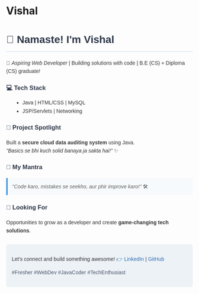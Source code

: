 # Vishal
<div class="github-about" style="font-family: Arial, sans-serif; line-height: 1.6; color: #333;">
  <h1 style="color: #2D3748; border-bottom: 2px solid #E2E8F0; padding-bottom: 8px;">👋 Namaste! I'm Vishal</h1>
  
  <p>🌟 <em>Aspiring Web Developer</em> | Building solutions with code | B.E (CS) + Diploma (CS) graduate!</p>
  
  <h3 style="color: #2D3748; margin-top: 20px;">💻 Tech Stack</h3>
  <ul style="list-style-type: square; margin-left: 20px;">
    <li>Java | HTML/CSS | MySQL</li>
    <li>JSP/Servlets | Networking</li>
  </ul>

  <h3 style="color: #2D3748; margin-top: 20px;">🚀 Project Spotlight</h3>
  <p>Built a <strong>secure cloud data auditing system</strong> using Java. <br> 
  <em>"Basics se bhi kuch solid banaya ja sakta hai!"</em> ✨</p>

  <h3 style="color: #2D3748; margin-top: 20px;">🔖 My Mantra</h3>
  <blockquote style="background: #F7FAFC; padding: 12px; border-left: 4px solid #4299E1; margin: 10px 0;">
    <em>"Code karo, mistakes se seekho, aur phir improve karo!"</em> 🛠️
  </blockquote>

  <h3 style="color: #2D3748; margin-top: 20px;">🌱 Looking For</h3>
  <p>Opportunities to grow as a developer and create <strong>game-changing tech solutions</strong>.</p>

  <div style="margin-top: 25px; background: #EDF2F7; padding: 15px; border-radius: 6px;">
    <p>Let's connect and build something awesome! 
    <a href="https://www.linkedin.com/in/vishal-thecoder/" style="color: #2B6CB0; text-decoration: none;">👉 LinkedIn</a> | 
    <a href="https://github.com/TechVishal-007" style="color: #2B6CB0; text-decoration: none;">GitHub</a></p>
    <p style="color: #4A5568; margin-top: 8px;">#Fresher #WebDev #JavaCoder #TechEnthusiast</p>
  </div>
</div>
